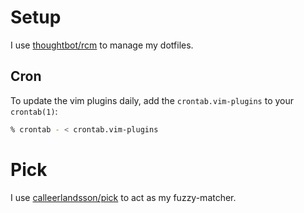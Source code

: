 # Setup
I use [thoughtbot/rcm][rcm] to manage my dotfiles.

[rcm]: http://github.com/thoughtbot/rcm

## Cron

To update the vim plugins daily, add the `crontab.vim-plugins` to your
`crontab(1)`:

```sh
% crontab - < crontab.vim-plugins
```

# Pick
I use [calleerlandsson/pick][pick] to act as my fuzzy-matcher.

[pick]: http://github.com/calleerlandsson/pick

